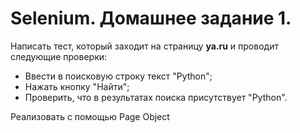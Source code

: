 # Selenium. Домашнее задание 1.
Написать тест, который заходит на страницу **ya.ru** и проводит следующие проверки:
- Ввести в поисковую строку текст "Python";
- Нажать кнопку "Найти";
- Проверить, что в результатах поиска присутствует "Python".

Реализовать с помощью Page Object
